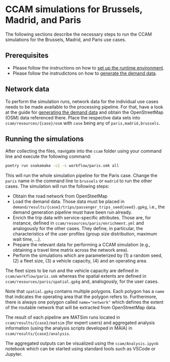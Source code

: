 # CCAM simulations for Brussels, Madrid, and Paris

The following sections describe the necessary steps to run the CCAM simulations for the Brussels, Madrid, and Paris use cases.

## Prerequisites

- Please follow the instructions on how to [set up the runtime environment](environment.md). 
- Please follow the instrudictons on how to [generate the demand data](demand.md).

## Network data

To perform the simulation runs, network data for the individual use cases needs to be made available to the processing pipeline. For that, have a look at the guide for [generating the demand data](demand.md) and obtain the OpenStreetMap (OSM) data referenced there. Place the respective data sets into `ccam/resources/{case}/osm` with `case` being any of `paris,madrid,brussels`.

## Running the simulations

After collecting the files, navigate into the `ccam` folder using your command line and execute the following command:

```bash
poetry run snakemake -c1 -s workflow/paris.smk all
```

This will run the whole simulation pipeline for the Paris case. Change the `paris` name in the command line to `brussels` or `madrid` to run the other cases. The simulation will run the following steps:

- Obtain the road network from OpenSteetMap
- Load the demand data. Those data must be placed in `demand/results/{case}/trips/passenger_trips_seed{seed}.gpkg`, i.e., the demand generation pipeline must have been run already.
- Enrich the trip data with service-specific attributes. Those are, for instance, defined in `ccam/resources/paris/enrichment.yml` and analogously for the other cases. They define, in particular, the characteristics of the user profiles (group size distribution, maximum wait time, ...).
- Prepare the relevant data for performing a CCAM simulation (e.g., obtaining a travel time matrix across the network area).
- Perform the simulations which are parameterized by (1) a random seed, (2) a fleet size, (3) a vehicle capacity, (4) and an operating area.

The fleet sizes to be run and the vehicle capacity are defined in `ccam/workflow/paris.smk` whereas the spatial extents are defined in `ccam/resources/paris/spatial.gpkg` and, analogously, for the user cases.

Note that `spatial.gpkg` contains multiple polygons. Each polygon has a `name` that indicates the operating area that the polygon refers to. Furthermore, there is always one polygon called `name="network"` which defines the extent of the routable network that will be extracted from OpenStreetMap data.

The result of each pipeline are MATSim runs located in `ccam/results/{case}/matsim` (for expert users) and aggregated analysis information (using the analysis scripts developed in MAIA) in `ccam/results/{case}/analysis`.

The aggregated outputs can be visualized using the `ccam/Analysis.ipynb` notebook which can be started using standard tools such as VSCode or Jupyter.
